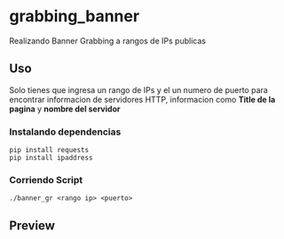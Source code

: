 # grabbing_banner
Realizando Banner Grabbing a rangos de IPs publicas

## Uso
Solo tienes que ingresa un rango de IPs y el un numero de puerto para encontrar informacion
de servidores HTTP, informacion como **Title de la pagina** y **nombre del servidor**

### Instalando dependencias
```
pip install requests
pip install ipaddress
```

### Corriendo Script
```
./banner_gr <rango ip> <puerto>
```

## Preview
